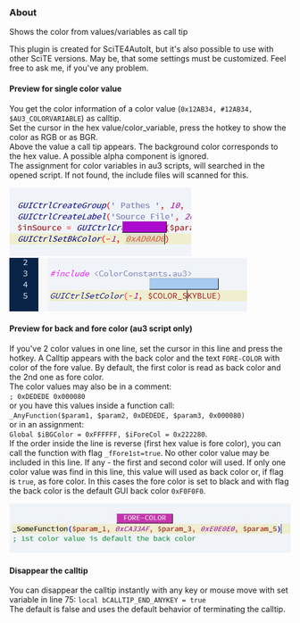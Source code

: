 ### About
Shows the color from values/variables as call tip

This plugin is created for SciTE4AutoIt, but it's also possible to use with other SciTE versions. May be, that some settings must be customized. Feel free to ask me, if you've any problem.                                                                          

#### Preview for single color value

You get the color information of a color value (``0x12AB34, #12AB34, $AU3_COLORVARIABLE``) as calltip.  
Set the cursor in the hex value/color_variable, press the hotkey to show the color as RGB or as BGR.  
Above the value a call tip appears. The background color corresponds to the hex value. A possible alpha component is ignored.  
The assignment for color variables in au3 scripts, will searched in the opened script. If not found, the include files will scanned for this.

![](calltip_col.png)		![](show_col_var.png)

#### Preview for back and fore color (au3 script only)

If you've 2 color values in one line, set the cursor in this line and press the hotkey. A Calltip appears with the back color and the text ``FORE-COLOR`` with color of the fore value. By default, the first color is read as back color and the 2nd one as fore color.  
The color values may also be in a comment:  
``; 0xDEDEDE 0x000080``  
or you have this values inside a function call:  
``_AnyFunction($param1, $param2, 0xDEDEDE, $param3, 0x000080)``  
or in an assignment:  
``Global $iBGColor = 0xFFFFFF, $iForeCol = 0x222280``.  
If the order inside the line is reverse (first hex value is fore color), you can call the function with flag ``_fFore1st=true``. No other color value may be included in this line. If any - the first and second color will used. If only one color value was find in this line, this value will used as back color or, if flag is ``true``, as fore color. In this cases the fore color is set to black and with flag the back color is the default GUI back color ``0xF0F0F0``.

![](preview_colors_1.jpg)

#### Disappear the calltip

You can disappear the calltip instantly with any key or mouse move with set variable in line 75: ``local bCALLTIP_END_ANYKEY = true``  
The default is false and uses the default behavior of terminating the calltip.
